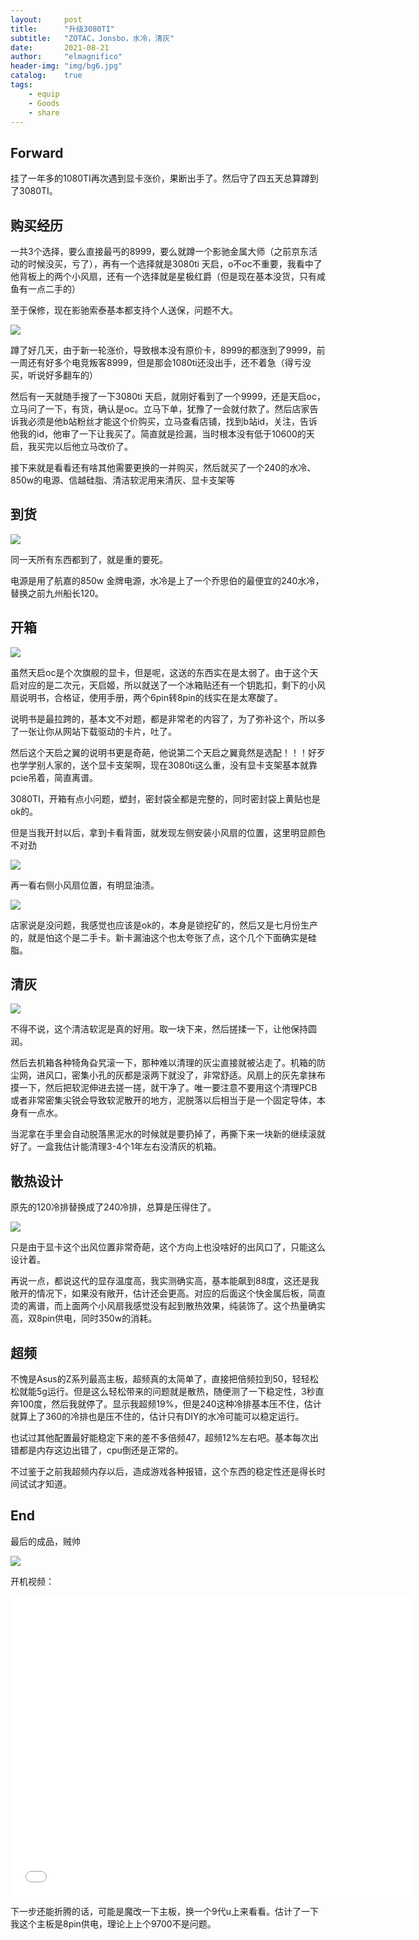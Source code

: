 ```yaml
---
layout:     post
title:      "升级3080TI"
subtitle:   "ZOTAC，Jonsbo，水冷，清灰"
date:       2021-08-21
author:     "elmagnifico"
header-img: "img/bg6.jpg"
catalog:    true
tags:
    - equip
    - Goods
    - share
---
```


## Forward

挂了一年多的1080TI再次遇到显卡涨价，果断出手了。然后守了四五天总算蹲到了3080TI。



## 购买经历

一共3个选择，要么直接最丐的8999，要么就蹲一个影驰金属大师（之前京东活动的时候没买，亏了），再有一个选择就是3080ti 天启，o不oc不重要，我看中了他背板上的两个小风扇，还有一个选择就是星极红爵（但是现在基本没货，只有咸鱼有一点二手的）



至于保修，现在影驰索泰基本都支持个人送保，问题不大。

![](http://img.elmagnifico.tech:9514/static/upload/elmagnifico/LgNOy5JFEujlfca.png)



蹲了好几天，由于新一轮涨价，导致根本没有原价卡，8999的都涨到了9999，前一周还有好多个电竞叛客8999，但是那会1080ti还没出手，还不着急（得亏没买，听说好多翻车的）



然后有一天就随手搜了一下3080ti 天启，就刚好看到了一个9999，还是天启oc，立马问了一下，有货，确认是oc。立马下单，犹豫了一会就付款了。然后店家告诉我必须是他b站粉丝才能这个价购买，立马查看店铺，找到b站id，关注，告诉他我的id，他审了一下让我买了。简直就是捡漏，当时根本没有低于10600的天启，我买完以后他立马改价了。

接下来就是看看还有啥其他需要更换的一并购买，然后就买了一个240的水冷、850w的电源、信越硅脂、清洁软泥用来清灰、显卡支架等



## 到货

![](http://img.elmagnifico.tech:9514/static/upload/elmagnifico/cGnyN4t59LpkDSl.png)

同一天所有东西都到了，就是重的要死。

电源是用了航嘉的850w 金牌电源，水冷是上了一个乔思伯的最便宜的240水冷，替换之前九州船长120。



## 开箱

![](http://img.elmagnifico.tech:9514/static/upload/elmagnifico/Qu7dKV3jtYJzrfw.png)

虽然天启oc是个次旗舰的显卡，但是呢，这送的东西实在是太弱了。由于这个天启对应的是二次元，天启姬，所以就送了一个冰箱贴还有一个钥匙扣，剩下的小风扇说明书，合格证，使用手册，两个6pin转8pin的线实在是太寒酸了。

说明书是最拉跨的，基本文不对题，都是非常老的内容了，为了弥补这个，所以多了一张让你从网站下载驱动的卡片，吐了。

然后这个天启之翼的说明书更是奇葩，他说第二个天启之翼竟然是选配！！！好歹也学学别人家的，送个显卡支架啊，现在3080ti这么重，没有显卡支架基本就靠pcie吊着，简直离谱。



3080TI，开箱有点小问题，塑封，密封袋全都是完整的，同时密封袋上黄贴也是ok的。

但是当我开封以后，拿到卡看背面，就发现左侧安装小风扇的位置，这里明显颜色不对劲

![](http://img.elmagnifico.tech:9514/static/upload/elmagnifico/76efvKQTOcndLh1.png)

再一看右侧小风扇位置，有明显油渍。

![](http://img.elmagnifico.tech:9514/static/upload/elmagnifico/xicWv78krdZTRPB.png)

店家说是没问题，我感觉也应该是ok的，本身是锁挖矿的，然后又是七月份生产的，就是怕这个是二手卡。新卡漏油这个也太夸张了点，这个几个下面确实是硅脂。



## 清灰

![](http://img.elmagnifico.tech:9514/static/upload/elmagnifico/nRrYgeDCVcXzpfk.png)

不得不说，这个清洁软泥是真的好用。取一块下来，然后搓揉一下，让他保持圆润。

然后去机箱各种犄角旮旯滚一下，那种难以清理的灰尘直接就被沾走了。机箱的防尘网，进风口，密集小孔的灰都是滚两下就没了，非常舒适。风扇上的灰先拿抹布摸一下，然后把软泥伸进去搓一搓，就干净了。唯一要注意不要用这个清理PCB或者非常密集尖锐会导致软泥散开的地方，泥脱落以后相当于是一个固定导体，本身有一点水。

当泥拿在手里会自动脱落黑泥水的时候就是要扔掉了，再撕下来一块新的继续滚就好了。一盒我估计能清理3-4个1年左右没清灰的机箱。



## 散热设计

原先的120冷排替换成了240冷排，总算是压得住了。

![](http://img.elmagnifico.tech:9514/static/upload/elmagnifico/DcrBbe92lusU8En.png)

只是由于显卡这个出风位置非常奇葩，这个方向上也没啥好的出风口了，只能这么设计着。

再说一点，都说这代的显存温度高，我实测确实高，基本能飙到88度，这还是我敞开的情况下，如果没有敞开，估计还会更高。对应的后面这个快金属后板，简直烫的离谱，而上面两个小风扇我感觉没有起到散热效果，纯装饰了。这个热量确实高，双8pin供电，同时350w的消耗。



## 超频

不愧是Asus的Z系列最高主板，超频真的太简单了，直接把倍频拉到50，轻轻松松就能5g运行。但是这么轻松带来的问题就是散热，随便测了一下稳定性，3秒直奔100度，然后我就停了。显示我超频19%，但是240这种冷排基本压不住，估计就算上了360的冷排也是压不住的，估计只有DIY的水冷可能可以稳定运行。

也试过其他配置最好能稳定下来的差不多倍频47，超频12%左右吧。基本每次出错都是内存这边出错了，cpu倒还是正常的。

不过鉴于之前我超频内存以后，造成游戏各种报错，这个东西的稳定性还是得长时间试试才知道。



## End

最后的成品，贼帅

![](http://img.elmagnifico.tech:9514/static/upload/elmagnifico/RDovdZX2KOqVex5.png)

开机视频：

<iframe src="//player.bilibili.com/player.html?aid=720106595&bvid=BV1RQ4y1Y7Uh&cid=394125130&page=1" scrolling="no"  width="640px" height="480px" border="0" frameborder="no" framespacing="0" allowfullscreen="true"> </iframe>



下一步还能折腾的话，可能是魔改一下主板，换一个9代u上来看看。估计了一下我这个主板是8pin供电，理论上上个9700不是问题。


